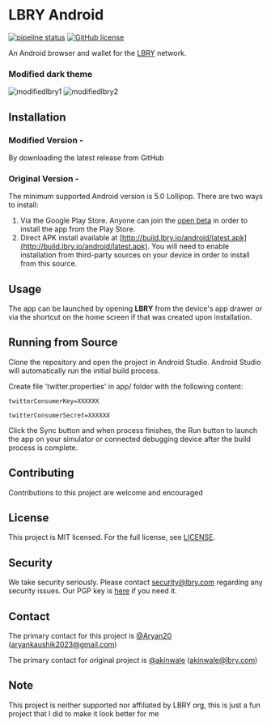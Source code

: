 # LBRY Android
[![pipeline status](https://ci.lbry.tech/lbry/lbry-android/badges/master/pipeline.svg)](https://ci.lbry.tech/lbry/lbry-android/commits/master)
[![GitHub license](https://img.shields.io/github/license/lbryio/lbry-android)](https://github.com/lbryio/lbry-android/blob/master/LICENSE)

An Android browser and wallet for the [LBRY](https://lbry.com) network.

### Modified dark theme
![modifiedlbry1](https://user-images.githubusercontent.com/34372791/161681766-a819eb45-652d-440f-be74-9b9826365caf.png)
![modifiedlbry2](https://user-images.githubusercontent.com/34372791/161681774-f456bbea-0034-4330-9b45-5287dd20fc20.png)



## Installation

### Modified Version -
By downloading the latest release from GitHub

### Original Version - 
The minimum supported Android version is 5.0 Lollipop. There are two ways to install:

1. Via the Google Play Store. Anyone can join the [open beta](https://play.google.com/apps/testing/com.aryan.lbrybrowser) in order to install the app from the Play Store.
1. Direct APK install available at [http://build.lbry.io/android/latest.apk](http://build.lbry.io/android/latest.apk). You will need to enable installation from third-party sources on your device in order to install from this source.

## Usage
The app can be launched by opening **LBRY** from the device's app drawer or via the shortcut on the home screen if that was created upon installation.

## Running from Source
Clone the repository and open the project in Android Studio. Android Studio will automatically run the initial build process.

Create file 'twitter.properties' in app/ folder with the following content:

```
twitterConsumerKey=XXXXXX

twitterConsumerSecret=XXXXXX
```

Click the Sync button and when process finishes, the Run button to launch the app on your simulator or connected debugging device after the build process is complete.

## Contributing
Contributions to this project are welcome and encouraged

## License
This project is MIT licensed. For the full license, see [LICENSE](LICENSE).

## Security
We take security seriously. Please contact security@lbry.com regarding any security issues. Our PGP key is [here](https://lbry.com/faq/pgp-key) if you need it.

## Contact

The primary contact for this project is [@Aryan20](https://github.com/Aryan20) (aryankaushik2023@gmail.com)

The primary contact for original project is [@akinwale](https://github.com/akinwale) (akinwale@lbry.com)

## Note

This project is neither supported nor affiliated by LBRY org, this is just a fun project that I did to make it look better for me

